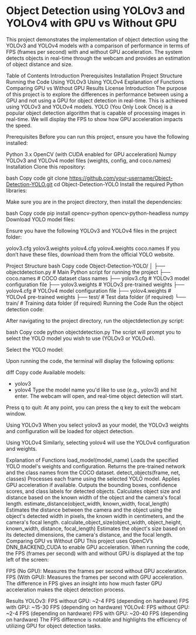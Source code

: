 # Object Detection using YOLOv3 and YOLOv4 with GPU vs Without GPU
This project demonstrates the implementation of object detection using the YOLOv3 and YOLOv4 models with a comparison of performance in terms of FPS (frames per second) with and without GPU acceleration. The system detects objects in real-time through the webcam and provides an estimation of object distance and size.

Table of Contents
Introduction
Prerequisites
Installation
Project Structure
Running the Code
Using YOLOv3
Using YOLOv4
Explanation of Functions
Comparing GPU vs Without GPU
Results
License
Introduction
The purpose of this project is to explore the differences in performance between using a GPU and not using a GPU for object detection in real-time. This is achieved using YOLOv3 and YOLOv4 models. YOLO (You Only Look Once) is a popular object detection algorithm that is capable of processing images in real-time. We will display the FPS to show how GPU acceleration impacts the speed.

Prerequisites
Before you can run this project, ensure you have the following installed:

Python 3.x
OpenCV (with CUDA enabled for GPU acceleration)
Numpy
YOLOv3 and YOLOv4 model files (weights, config, and coco.names)
Installation
Clone this repository:

bash
Copy code
git clone https://github.com/your-username/Object-Detection-YOLO.git
cd Object-Detection-YOLO
Install the required Python libraries:

Make sure you are in the project directory, then install the dependencies:

bash
Copy code
pip install opencv-python opencv-python-headless numpy
Download YOLO model files:

Ensure you have the following YOLOv3 and YOLOv4 files in the project folder:

yolov3.cfg
yolov3.weights
yolov4.cfg
yolov4.weights
coco.names
If you don’t have these files, download them from the official YOLO website.

Project Structure
bash
Copy code
Object-Detection-YOLO/
│
├── objectdetection.py      # Main Python script for running the project
├── coco.names              # COCO dataset class names
├── yolov3.cfg              # YOLOv3 model configuration file
├── yolov3.weights          # YOLOv3 pre-trained weights
├── yolov4.cfg              # YOLOv4 model configuration file
├── yolov4.weights          # YOLOv4 pre-trained weights
├── test/                   # Test data folder (if required)
└── train/                  # Training data folder (if required)
Running the Code
Run the object detection code:

After navigating to the project directory, run the objectdetection.py script:

bash
Copy code
python objectdetection.py
The script will prompt you to select the YOLO model you wish to use (YOLOv3 or YOLOv4).

Select the YOLO model:

Upon running the code, the terminal will display the following options:

diff
Copy code
Available models:
- yolov3
- yolov4
Type the model name you'd like to use (e.g., yolov3) and hit enter. The webcam will open, and real-time object detection will start.

Press q to quit: At any point, you can press the q key to exit the webcam window.

Using YOLOv3
When you select yolov3 as your model, the YOLOv3 weights and configuration will be loaded for object detection.

Using YOLOv4
Similarly, selecting yolov4 will use the YOLOv4 configuration and weights.

Explanation of Functions
load_model(model_name)
Loads the specified YOLO model's weights and configuration.
Returns the pre-trained network and the class names from the COCO dataset.
detect_objects(frame, net, classes)
Processes each frame using the selected YOLO model.
Applies GPU acceleration if available.
Outputs the bounding boxes, confidence scores, and class labels for detected objects.
Calculates object size and distance based on the known width of the object and the camera's focal length.
estimate_distance(object_width, known_width, focal_length)
Estimates the distance between the camera and the object using the object's detected width in pixels, the known width in centimeters, and the camera's focal length.
calculate_object_size(object_width, object_height, known_width, distance, focal_length)
Estimates the object's size based on its detected dimensions, the camera's distance, and the focal length.
Comparing GPU vs Without GPU
This project uses OpenCV’s DNN_BACKEND_CUDA to enable GPU acceleration. When running the code, the FPS (frames per second) with and without GPU is displayed at the top left of the screen:

FPS (No GPU): Measures the frames per second without GPU acceleration.
FPS (With GPU): Measures the frames per second with GPU acceleration.
The difference in FPS gives an insight into how much faster GPU acceleration makes the object detection process.

Results
YOLOv3:
FPS without GPU: ~2-4 FPS (depending on hardware)
FPS with GPU: ~15-30 FPS (depending on hardware)
YOLOv4:
FPS without GPU: ~2-4 FPS (depending on hardware)
FPS with GPU: ~20-40 FPS (depending on hardware)
The FPS difference is notable and highlights the efficiency of utilizing GPU for object detection tasks.

